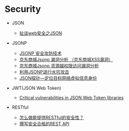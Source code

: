 # Security

* JSON
  * [扯谈web安全之JSON](http://blog.csdn.net/hengyunabc/article/details/26305203)

* JSONP
  * [JSONP 安全攻防技术](http://blog.knownsec.com/2015/03/jsonp_security_technic/)
  * [京东商城Jsonp 漏洞分析 （京东商城XSS漏洞）](http://blog.chacuo.net/304.html)
  * [京东商城Jsonp 资源越权限访问漏洞分析](http://blog.chacuo.net/323.html)
  * [利用JSONP进行水坑攻击](http://drops.wooyun.org/papers/6612)
  * [JSON探针—定位目标网络虚拟信息身份](http://zone.wooyun.org/content/16309)

* JWT(JSON Web Token)
  * [Critical vulnerabilities in JSON Web Token libraries](https://www.chosenplaintext.ca/2015/03/31/jwt-algorithm-confusion.html)

* RESTful
  * [怎么做能提供RESTful的安全性？](http://www.oschina.net/question/1390076_230160)
  * [撰写安全合格的REST API](https://zhuanlan.zhihu.com/p/20034107)
